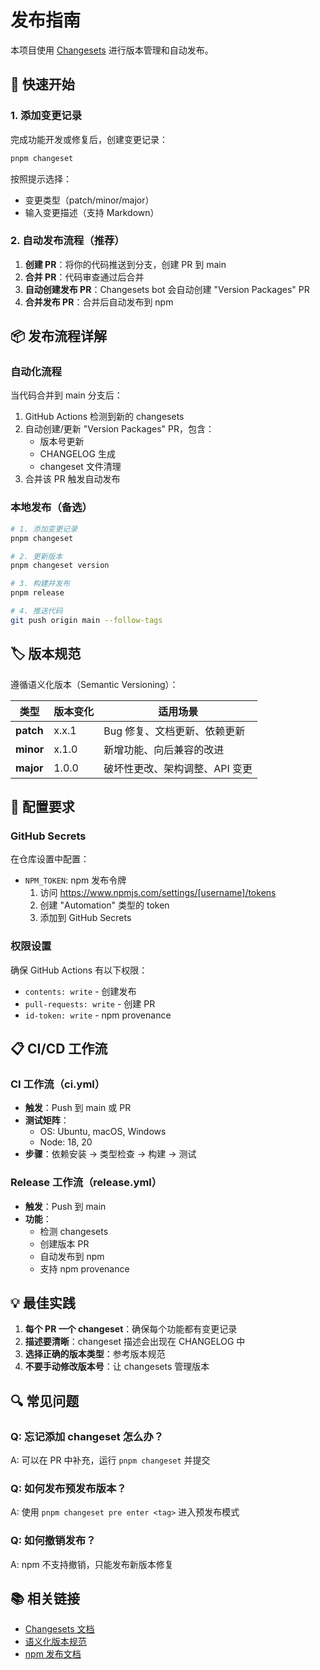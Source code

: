 # 发布指南

本项目使用 [Changesets](https://github.com/changesets/changesets) 进行版本管理和自动发布。

## 🚀 快速开始

### 1. 添加变更记录

完成功能开发或修复后，创建变更记录：

```bash
pnpm changeset
```

按照提示选择：

- 变更类型（patch/minor/major）
- 输入变更描述（支持 Markdown）

### 2. 自动发布流程（推荐）

1. **创建 PR**：将你的代码推送到分支，创建 PR 到 main
2. **合并 PR**：代码审查通过后合并
3. **自动创建发布 PR**：Changesets bot 会自动创建 "Version Packages" PR
4. **合并发布 PR**：合并后自动发布到 npm

## 📦 发布流程详解

### 自动化流程

当代码合并到 main 分支后：

1. GitHub Actions 检测到新的 changesets
2. 自动创建/更新 "Version Packages" PR，包含：
   - 版本号更新
   - CHANGELOG 生成
   - changeset 文件清理
3. 合并该 PR 触发自动发布

### 本地发布（备选）

```bash
# 1. 添加变更记录
pnpm changeset

# 2. 更新版本
pnpm changeset version

# 3. 构建并发布
pnpm release

# 4. 推送代码
git push origin main --follow-tags
```

## 🏷️ 版本规范

遵循语义化版本（Semantic Versioning）：

| 类型      | 版本变化 | 适用场景                       |
| --------- | -------- | ------------------------------ |
| **patch** | x.x.1    | Bug 修复、文档更新、依赖更新   |
| **minor** | x.1.0    | 新增功能、向后兼容的改进       |
| **major** | 1.0.0    | 破坏性更改、架构调整、API 变更 |

## 🔧 配置要求

### GitHub Secrets

在仓库设置中配置：

- `NPM_TOKEN`: npm 发布令牌
  1. 访问 https://www.npmjs.com/settings/[username]/tokens
  2. 创建 "Automation" 类型的 token
  3. 添加到 GitHub Secrets

### 权限设置

确保 GitHub Actions 有以下权限：

- `contents: write` - 创建发布
- `pull-requests: write` - 创建 PR
- `id-token: write` - npm provenance

## 📋 CI/CD 工作流

### CI 工作流（ci.yml）

- **触发**：Push 到 main 或 PR
- **测试矩阵**：
  - OS: Ubuntu, macOS, Windows
  - Node: 18, 20
- **步骤**：依赖安装 → 类型检查 → 构建 → 测试

### Release 工作流（release.yml）

- **触发**：Push 到 main
- **功能**：
  - 检测 changesets
  - 创建版本 PR
  - 自动发布到 npm
  - 支持 npm provenance

## 💡 最佳实践

1. **每个 PR 一个 changeset**：确保每个功能都有变更记录
2. **描述要清晰**：changeset 描述会出现在 CHANGELOG 中
3. **选择正确的版本类型**：参考版本规范
4. **不要手动修改版本号**：让 changesets 管理版本

## 🔍 常见问题

### Q: 忘记添加 changeset 怎么办？

A: 可以在 PR 中补充，运行 `pnpm changeset` 并提交

### Q: 如何发布预发布版本？

A: 使用 `pnpm changeset pre enter <tag>` 进入预发布模式

### Q: 如何撤销发布？

A: npm 不支持撤销，只能发布新版本修复

## 📚 相关链接

- [Changesets 文档](https://github.com/changesets/changesets)
- [语义化版本规范](https://semver.org/lang/zh-CN/)
- [npm 发布文档](https://docs.npmjs.com/cli/v8/commands/npm-publish)
